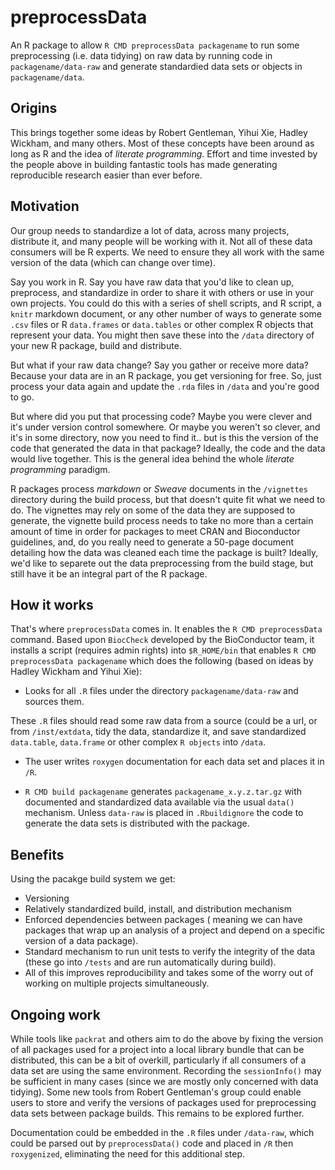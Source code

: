 # preprocessData
An R package to allow `R CMD preprocessData packagename` to run some preprocessing (i.e. data tidying) on raw data by running code in `packagename/data-raw` and generate standardied data sets or objects in `packagename/data`.

## Origins
This brings together some ideas by Robert Gentleman,  Yihui Xie, Hadley Wickham, and many others. Most of these concepts have been around as long as R and the idea of *literate programming*. Effort and time invested by the people above in building fantastic tools has made generating reproducible research easier than ever before. 

## Motivation
Our group needs to standardize a lot of data, across many projects, distribute it, and many people will be working with it. Not all of these data consumers will be R experts. We need to ensure they all work with the same version of the data (which can change over time). 

Say you work in R. Say you have raw data that you'd like to clean up, preprocess, and standardize in order to share it with others or use in your own projects. You could do this with a series of shell scripts, and R script, a `knitr` markdown document, or any other number of ways to generate some `.csv` files or R `data.frames` or `data.tables` or other complex R objects that represent your data. You might then save these into the `/data` directory of your new R package, build and distribute. 

But what if your raw data change? Say you gather or receive more data? Because your data are in an R package, you get versioning for free. So, just process your data again and update the `.rda` files in `/data` and you're good to go.

But where did you put that processing code? Maybe you were clever and it's under version control somewhere. Or maybe you weren't so clever, and it's in some directory, now you need to find it.. but is this the version of the code that generated the data in that package? Ideally, the code and the data would live together. This is the general idea behind the whole *literate programming* paradigm.

R packages process *markdown* or *Sweave* documents in the `/vignettes` directory during the build process, but that doesn't quite fit what we need to do. The vignettes may rely on some of the data they are supposed to generate, the vignette build process needs to take no more than a certain amount of time in order for packages to meet CRAN and Bioconductor guidelines, and, do you really need to generate a 50-page document detailing how the data was cleaned each time the package is built? Ideally, we'd like to separete out the data preprocessing from the build stage, but still have it be an integral part of the R package. 

## How it works

That's where `preprocessData` comes in. It enables the `R CMD preprocessData` command. Based upon `BiocCheck` developed by the BioConductor team, it installs a script (requires admin rights) into `$R_HOME/bin` that enables `R CMD preprocessData packagename` which does the following (based on ideas by Hadley Wickham and Yihui Xie):

- Looks for all `.R` files under the directory `packagename/data-raw` and sources them.

These `.R` files should read some raw data from a source (could be a url, or from `/inst/extdata`, tidy the data, standardize it, and save standardized `data.table`, `data.frame` or other complex `R objects` into `/data`. 

- The user writes `roxygen` documentation for each data set and places it in `/R`.

- `R CMD build packagename` generates `packagename_x.y.z.tar.gz` with documented and standardized data available via the usual `data()` mechanism. Unless `data-raw` is placed in `.Rbuildignore` the code to generate the data sets is distributed with the package.


## Benefits

Using the pacakge build system we get:
- Versioning
- Relatively standardized build, install, and distribution mechanism
- Enforced dependencies between packages ( meaning we can have packages that wrap up an analysis of a project and depend on a specific version of a data package).
- Standard mechanism to run unit tests to verify the integrity of the data (these go into `/tests` and are run automatically during build). 
- All of this improves reproducibility and takes some of the worry out of working on multiple projects simultaneously.

## Ongoing work

While tools like `packrat` and others aim to do the above by fixing the version of all packages used for a project into a local library bundle that can be distributed, this can be a bit of overkill, particularly if all consumers of a data set are using the same environment. Recording the `sessionInfo()` may be sufficient in many cases (since we are mostly only concerned with data tidying). Some new tools from Robert Gentleman's group could enable users to store and verify the versions of packages used for preprocessing data sets between package builds. This remains to be explored further.

Documentation could be embedded in the `.R` files under `/data-raw`, which could be parsed out by `preprocessData()` code and placed in `/R` then `roxygenized`, eliminating the need for this additional step.


